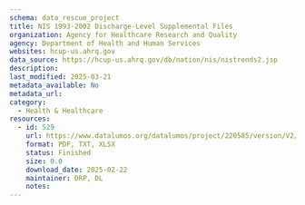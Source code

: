 ```yaml
---
schema: data_rescue_project 
title: NIS 1993-2002 Discharge-Level Supplemental Files
organization: Agency for Healthcare Research and Quality
agency: Department of Health and Human Services
websites: hcup-us.ahrq.gov
data_source: https://hcup-us.ahrq.gov/db/nation/nis/nistrends2.jsp
description: 
last_modified: 2025-03-21
metadata_available: No
metadata_url: 
category:
  - Health & Healthcare 
resources:
  - id: 529
    url: https://www.datalumos.org/datalumos/project/220585/version/V2/view
    format: PDF, TXT, XLSX
    status: Finished
    size: 0.0
    download_date: 2025-02-22
    maintainer: DRP, DL
    notes: 
---
```

